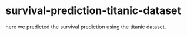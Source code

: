# survival-prediction-titanic-dataset

here we predicted the survival prediction using the titanic dataset.
